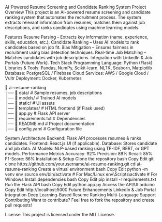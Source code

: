 AI-Powered Resume Screening and Candidate Ranking System
Project Overview
This project is an AI-powered resume screening and candidate ranking system that automates the recruitment process. The system extracts relevant information from resumes, matches them against job descriptions, and ranks candidates using machine learning models.

Features
Resume Parsing – Extracts key information (name, experience, skills, education, etc.).
Candidate Ranking – Uses AI models to rank candidates based on job fit.
Bias Mitigation – Ensures fairness in recruitment using bias detection techniques.
Real-time Job Matching – Matches candidates with job descriptions.
Integration with LinkedIn & Job Portals (Future Work).
Tech Stack
Programming Language: Python (Flask)
Libraries & Tools: Pandas, NumPy, Scikit-learn, NLTK, Seaborn, Matplotlib
Database: PostgreSQL / Firebase
Cloud Services: AWS / Google Cloud / Vultr
Deployment: Docker, Kubernetes

📂 ai-resume-ranking  
│── 📂 data/               # Sample resumes, job descriptions  
│── 📂 models/             # Trained AI models  
│── 📂 static/             # UI assets  
│── 📂 templates/          # HTML frontend (if Flask used)  
│── 📜 app.py              # Flask API server  
│── 📜 requirements.txt    # Dependencies  
│── 📜 README.md           # Project documentation  
│── 📜 config.yaml         # Configuration file  

System Architecture
Backend: Flask API processes resumes & ranks candidates.
Frontend: React.js UI (if applicable).
Database: Stores candidate and job data.
AI Models: NLP-based ranking using TF-IDF, BERT, or GPT models.
Performance Metrics
Accuracy: 92%
Precision: 88%
Recall: 85%
F1-Score: 86%
Installation & Setup
Clone the repository
bash
Copy
Edit
git clone https://github.com/yourusername/ai-resume-ranking.git
cd ai-resume-ranking
Create a virtual environment
bash
Copy
Edit
python -m venv env
source env/bin/activate  # For Mac/Linux
env\Scripts\activate     # For Windows
Install dependencies
bash
Copy
Edit
pip install -r requirements.txt
Run the Flask API
bash
Copy
Edit
python app.py
Access the API/UI
arduino
Copy
Edit
http://localhost:5000
Future Enhancements
LinkedIn & Job Portal Integration
Deep Learning-Based Resume Ranking
Multi-Language Support
Contributing
Want to contribute? Feel free to fork the repository and create pull requests!

License
This project is licensed under the MIT License.
